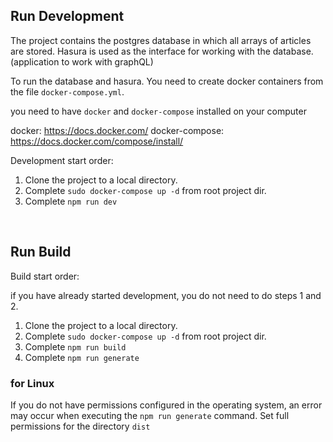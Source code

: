 ## Run Development

The project contains the postgres database in which all arrays of articles are stored. Hasura is used as the interface for working with the database. (application to work with graphQL)

To run the database and hasura. You need to create docker containers from the file `docker-compose.yml`.

you need to have `docker` and `docker-compose` installed on your computer

docker: https://docs.docker.com/
docker-compose: https://docs.docker.com/compose/install/

Development start order:
1. Clone the project to a local directory.
2. Complete `sudo docker-compose up -d` from root project dir.
3. Complete `npm run dev`

<br>

## Run Build

Build start order:

if you have already started development, you do not need to do steps 1 and 2.

1. Clone the project to a local directory.
2. Complete `sudo docker-compose up -d` from root project dir.
3. Complete `npm run build`
4. Complete `npm run generate`

### for Linux 

If you do not have permissions configured in the operating system, an error may occur when executing the `npm run generate` command. Set full permissions for the directory `dist`